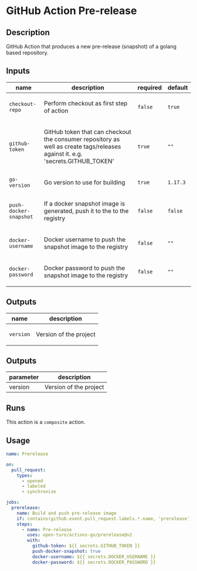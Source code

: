 # GitHub Action Pre-release

<!-- prettier-ignore-start -->
<!-- action-docs-description source="prerelease/action.yaml" -->
## Description

GitHub Action that produces a new pre-release (snapshot) of a golang based repository.
<!-- action-docs-description source="prerelease/action.yaml" -->
<!-- prettier-ignore-end -->

<!-- prettier-ignore-start -->
<!-- action-docs-inputs source="prerelease/action.yaml" -->
## Inputs

| name | description | required | default |
| --- | --- | --- | --- |
| `checkout-repo` | <p>Perform checkout as first step of action</p> | `false` | `true` |
| `github-token` | <p>GitHub token that can checkout the consumer repository as well as create tags/releases against it. e.g. 'secrets.GITHUB_TOKEN'</p> | `true` | `""` |
| `go-version` | <p>Go version to use for building</p> | `true` | `1.17.3` |
| `push-docker-snapshot` | <p>If a docker snapshot image is generated, push it to the to the registry</p> | `false` | `false` |
| `docker-username` | <p>Docker username to push the snapshot image to the registry</p> | `false` | `""` |
| `docker-password` | <p>Docker password to push the snapshot image to the registry</p> | `false` | `""` |
<!-- action-docs-inputs source="prerelease/action.yaml" -->

<!-- action-docs-outputs source="prerelease/action.yaml" -->
## Outputs

| name | description |
| --- | --- |
| `version` | <p>Version of the project</p> |
<!-- action-docs-outputs source="prerelease/action.yaml" -->
## Outputs

| parameter | description |
| --- | --- |
| version | Version of the project |
<!-- action-docs-outputs -->

<!-- action-docs-runs source="prerelease/action.yaml -->
## Runs

This action is a `composite` action.
<!-- action-docs-runs -->

## Usage

```yaml
name: Prerelease

on:
  pull_request:
    types:
      - opened
      - labeled
      - synchronize

jobs:
  prerelease:
    name: Build and push pre-release image
    if: contains(github.event.pull_request.labels.*.name, 'prerelease')
    steps:
      - name: Pre-release
        uses: open-turo/actions-go/prerelease@v2
        with:
          github-token: ${{ secrets.GITHUB_TOKEN }}
          push-docker-snapshot: true
          docker-username: ${{ secrets.DOCKER_USERNAME }}
          docker-password: ${{ secrets.DOCKER_PASSWORD }}
```
<!-- prettier-ignore-end -->
